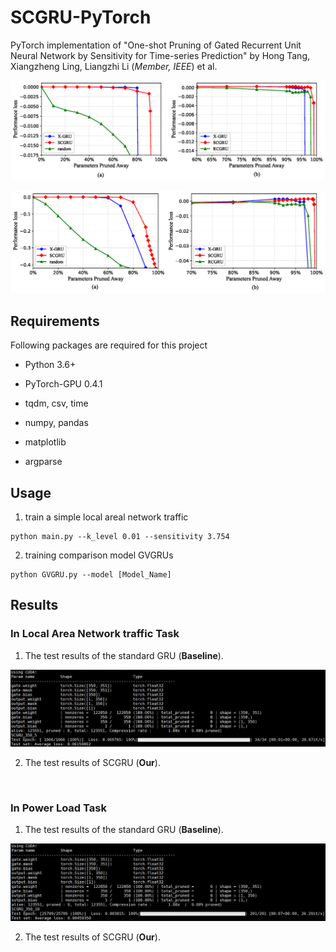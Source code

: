 # SCGRU-PyTorch

PyTorch implementation of "One-shot Pruning of Gated Recurrent Unit Neural Network by Sensitivity for Time-series Prediction" by Hong Tang, Xiangzheng Ling, Liangzhi Li (*Member, IEEE*) et al.



![](https://github.com/imLingo/Pictures/blob/master/powerLoad_prune_performance_compared_new.tif)

![](https://github.com/imLingo/Pictures/blob/master/traffic_prune_performance_compared.tiff)

## Requirements

Following packages are required for this project

- Python 3.6+

- PyTorch-GPU 0.4.1

- tqdm, csv, time
- numpy, pandas
- matplotlib
- argparse



## Usage

1.  train a simple local areal network  traffic

```
python main.py --k_level 0.01 --sensitivity 3.754
```

2. training comparison model GVGRUs

```
python GVGRU.py --model [Model_Name]
```



## Results

### In Local Area Network traffic Task

1.  The test results of the standard GRU (**Baseline**).

![](https://github.com/imLingo/Pictures/blob/master/LAN_baseline.JPG)

2. The test results of SCGRU (**Our**).

![]()



### In Power Load Task

1.  The test results of the standard GRU (**Baseline**).

![](https://github.com/imLingo/Pictures/blob/master/power_baseline.JPG)

2. The test results of SCGRU (**Our**).

![]()



